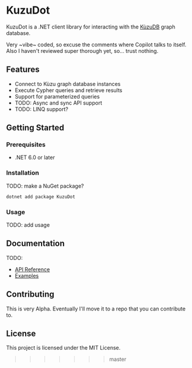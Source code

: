 # KuzuDot

KuzuDot is a .NET client library for interacting with the [KùzuDB](https://kuzudb.com/) graph database.

Very ~vibe~ coded, so excuse the comments where Copilot talks to itself. Also I haven't reviewed super thorough yet, so... trust nothing.

## Features

- Connect to Kùzu graph database instances
- Execute Cypher queries and retrieve results
- Support for parameterized queries
- TODO: Async and sync API support
- TODO: LINQ support?

## Getting Started

### Prerequisites

- .NET 6.0 or later

### Installation

TODO: make a NuGet package?
```bash
dotnet add package KuzuDot
```

### Usage

TODO: add usage

## Documentation

TODO:
- [API Reference](docs/API.md)
- [Examples](docs/EXAMPLES.md)

## Contributing

This is very Alpha. Eventually I'll move it to a repo that you can contribute to.

## License

This project is licensed under the MIT License.
>>>>>>> master
